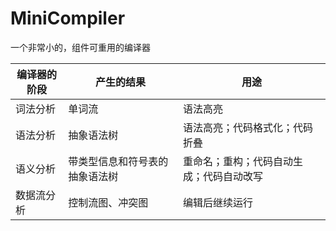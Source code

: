 # MiniCompiler

一个非常小的，组件可重用的编译器

| 编译器的阶段 | 产生的结果                     | 用途                                     |
| ------------ | ------------------------------ | ---------------------------------------- |
| 词法分析     | 单词流                         | 语法高亮                                 |
| 语法分析     | 抽象语法树                     | 语法高亮；代码格式化；代码折叠           |
| 语义分析     | 带类型信息和符号表的抽象语法树 | 重命名；重构；代码自动生成；代码自动改写 |
| 数据流分析   | 控制流图、冲突图               | 编辑后继续运行                           |
